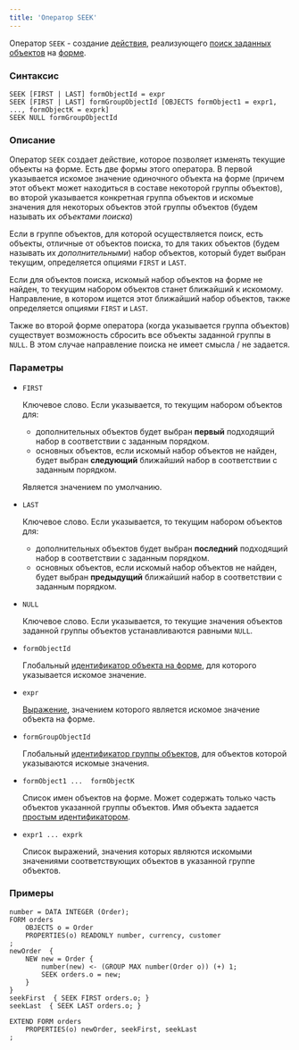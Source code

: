 ```yaml
---
title: 'Оператор SEEK'
---
```


Оператор `SEEK` - создание [действия](Actions.md), реализующего [поиск заданных объектов](Search_SEEK_.md) на [форме](Forms.md).

### Синтаксис

    SEEK [FIRST | LAST] formObjectId = expr
    SEEK [FIRST | LAST] formGroupObjectId [OBJECTS formObject1 = expr1, ..., formObjectK = exprk]
    SEEK NULL formGroupObjectId

### Описание

Оператор `SEEK` создает действие, которое позволяет изменять текущие объекты на форме. Есть две формы этого оператора. В первой указывается искомое значение одиночного объекта на форме (причем этот объект может находиться в составе некоторой группы объектов), во второй указывается конкретная группа объектов и искомые значения для некоторых объектов этой группы объектов (будем называть их *объектами поиска*)

Если в группе объектов, для которой осуществляется поиск, есть объекты, отличные от объектов поиска, то для таких объектов (будем называть их *дополнительными*) набор объектов, который будет выбран текущим, определяется опциями `FIRST` и `LAST`.

Если для объектов поиска, искомый набор объектов на форме не найден, то текущим набором объектов станет ближайший к искомому. Направление, в котором ищется этот ближайший набор объектов, также определяется опциями `FIRST` и `LAST`.

Также во второй форме оператора (когда указывается группа объектов) существует возможность сбросить все объекты заданной группы в `NULL`. В этом случае направление поиска не имеет смысла / не задается.

### Параметры

- `FIRST`

    Ключевое слово. Если указывается, то текущим набором объектов для:

    -   дополнительных объектов будет выбран **первый** подходящий набор в соответствии с заданным порядком. 
    -   основных объектов, если искомый набор объектов не найден, будет выбран **следующий** ближайший набор в соответствии с заданным порядком. 

  Является значением по умолчанию. 

- `LAST`

    Ключевое слово. Если указывается, то текущим набором объектов для:

    -   дополнительных объектов будет выбран **последний** подходящий набор в соответствии с заданным порядком. 
    -   основных объектов, если искомый набор объектов не найден, будет выбран **предыдущий** ближайший набор в соответствии с заданным порядком. 

- `NULL`

    Ключевое слово. Если указывается, то текущие значения объектов заданной группы объектов устанавливаются равными `NULL`.

- `formObjectId`

    Глобальный [идентификатор объекта на форме](IDs.md#groupobjectid-broken), для которого указывается искомое значение.

- `expr`

    [Выражение](Expression.md), значением которого является искомое значение объекта на форме.

- `formGroupObjectId`

    Глобальный [идентификатор группы объектов](IDs.md#groupobjectid-broken), для объектов которой указываются искомые значения.

- `formObject1 ...  formObjectK`

    Список имен объектов на форме. Может содержать только часть объектов указанной группы объектов. Имя объекта задается [простым идентификатором](IDs.md#id-broken).

- `expr1 ... exprk`

    Список выражений, значения которых являются искомыми значениями соответствующих объектов в указанной группе объектов.

### Примеры

```lsf
number = DATA INTEGER (Order);
FORM orders
    OBJECTS o = Order
    PROPERTIES(o) READONLY number, currency, customer
;
newOrder  {
    NEW new = Order {
        number(new) <- (GROUP MAX number(Order o)) (+) 1;
        SEEK orders.o = new;
    }
}
seekFirst  { SEEK FIRST orders.o; }
seekLast  { SEEK LAST orders.o; }

EXTEND FORM orders
    PROPERTIES(o) newOrder, seekFirst, seekLast
;
```
